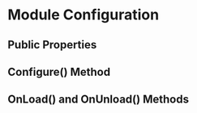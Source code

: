 # Module Configuration

## Public Properties

## Configure() Method

## OnLoad() and OnUnload() Methods